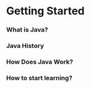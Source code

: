 # Getting Started

### What is Java?

### Java History

### How Does Java Work?

### How to start learning?


